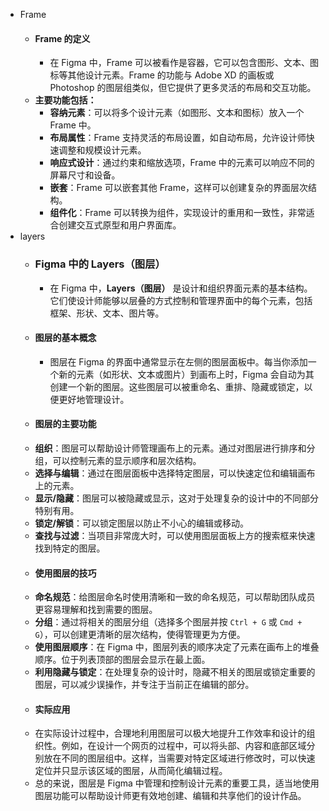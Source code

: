 - Frame
	- #### Frame 的定义
		- 在 Figma 中，Frame 可以被看作是容器，它可以包含图形、文本、图标等其他设计元素。Frame 的功能与 Adobe XD 的画板或 Photoshop 的图层组类似，但它提供了更多灵活的布局和交互功能。
	- **主要功能包括：**
		- **容纳元素**：可以将多个设计元素（如图形、文本和图标）放入一个 Frame 中。
		- **布局属性**：Frame 支持灵活的布局设置，如自动布局，允许设计师快速调整和规模设计元素。
		- **响应式设计**：通过约束和缩放选项，Frame 中的元素可以响应不同的屏幕尺寸和设备。
		- **嵌套**：Frame 可以嵌套其他 Frame，这样可以创建复杂的界面层次结构。
		- **组件化**：Frame 可以转换为组件，实现设计的重用和一致性，非常适合创建交互式原型和用户界面库。
- layers
	- ### Figma 中的 Layers（图层）
		- 在 Figma 中，**Layers（图层）** 是设计和组织界面元素的基本结构。它们使设计师能够以层叠的方式控制和管理界面中的每个元素，包括框架、形状、文本、图片等。
	- #### 图层的基本概念
		- 图层在 Figma 的界面中通常显示在左侧的图层面板中。每当你添加一个新的元素（如形状、文本或图片）到画布上时，Figma 会自动为其创建一个新的图层。这些图层可以被重命名、重排、隐藏或锁定，以便更好地管理设计。
	- #### 图层的主要功能
	- **组织**：图层可以帮助设计师管理画布上的元素。通过对图层进行排序和分组，可以控制元素的显示顺序和层次结构。
	- **选择与编辑**：通过在图层面板中选择特定图层，可以快速定位和编辑画布上的元素。
	- **显示/隐藏**：图层可以被隐藏或显示，这对于处理复杂的设计中的不同部分特别有用。
	- **锁定/解锁**：可以锁定图层以防止不小心的编辑或移动。
	- **查找与过滤**：当项目非常庞大时，可以使用图层面板上方的搜索框来快速找到特定的图层。
	- #### 使用图层的技巧
	- **命名规范**：给图层命名时使用清晰和一致的命名规范，可以帮助团队成员更容易理解和找到需要的图层。
	- **分组**：通过将相关的图层分组（选择多个图层并按 `Ctrl + G` 或 `Cmd + G`），可以创建更清晰的层次结构，使得管理更为方便。
	- **使用图层顺序**：在 Figma 中，图层列表的顺序决定了元素在画布上的堆叠顺序。位于列表顶部的图层会显示在最上面。
	- **利用隐藏与锁定**：在处理复杂的设计时，隐藏不相关的图层或锁定重要的图层，可以减少误操作，并专注于当前正在编辑的部分。
	- #### 实际应用
	- 在实际设计过程中，合理地利用图层可以极大地提升工作效率和设计的组织性。例如，在设计一个网页的过程中，可以将头部、内容和底部区域分别放在不同的图层组中。这样，当需要对特定区域进行修改时，可以快速定位并只显示该区域的图层，从而简化编辑过程。
	- 总的来说，图层是 Figma 中管理和控制设计元素的重要工具，适当地使用图层功能可以帮助设计师更有效地创建、编辑和共享他们的设计作品。